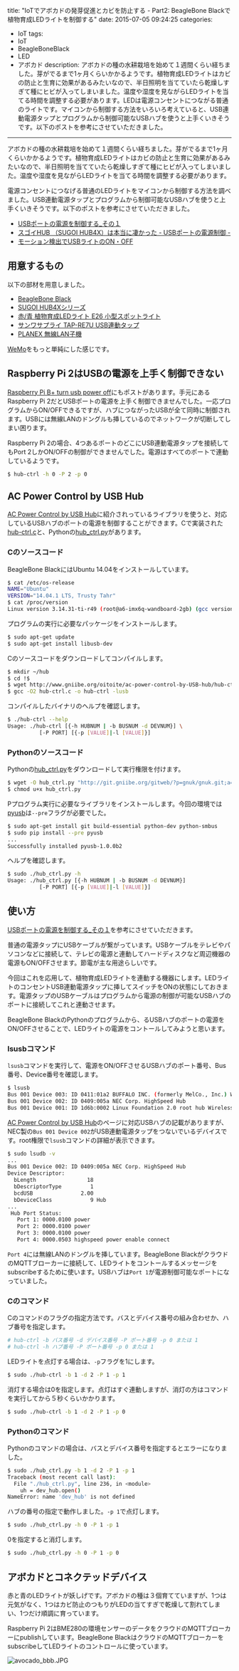 title: "IoTでアボカドの発芽促進とカビを防止する - Part2: BeagleBone Blackで植物育成LEDライトを制御する"
date: 2015-07-05 09:24:25
categories:
 - IoT
tags:
 - IoT
 - BeagleBoneBlack
 - LED
 - アボカド
description: アボカドの種の水耕栽培を始めて１週間くらい経ちました。芽がでるまで1ヶ月くらいかかるようです。植物育成LEDライトはカビの防止と生育に効果があるみたいなので、半日照明を当てていたら乾燥しすぎて種にヒビが入ってしまいました。温度や湿度を見ながらLEDライトを当てる時間を調整する必要があります。LEDは電源コンセントにつながる普通のライトです。マイコンから制御する方法をいろいろ考えていると、USB連動電源タップとプログラムから制御可能なUSBハブを使うと上手くいきそうです。以下のポストを参考にさせていただきました。
---

アボカドの種の水耕栽培を始めて１週間くらい経ちました。芽がでるまで1ヶ月くらいかかるようです。植物育成LEDライトはカビの防止と生育に効果があるみたいなので、半日照明を当てていたら乾燥しすぎて種にヒビが入ってしまいました。温度や湿度を見ながらLEDライトを当てる時間を調整する必要があります。

電源コンセントにつなげる普通のLEDライトをマイコンから制御する方法を調べました。USB連動電源タップとプログラムから制御可能なUSBハブを使うと上手くいきそうです。以下のポストを参考にさせていただきました。


* [USBポートの電源を制御する_その１](http://www.ebimemo.net/diary/?date=20110530)
* [スゴイHUB （SUGOI HUB4X）は本当に凄かった - USBポートの電源制御 -](http://solarisintel.blog.fc2.com/blog-entry-5.html)
* [モーション検出でUSBライトのON・OFF](http://yamada468.blogspot.jp/2012/05/usbonoff.html)

<!-- more -->

## 用意するもの

以下の部材を用意しました。

* [BeagleBone Black](http://www.amazon.co.jp/dp/B00CHHMZ9S)
* [SUGOI HUB4Xシリーズ](http://www.amazon.co.jp/dp/B001Q6N4EQ)
* [赤/青 植物育成LEDライト E26 小型スポットライト](http://www.amazon.co.jp/dp/B00LTKSI5O)
* [サンワサプライ TAP-RE7U USB連動タップ](http://www.amazon.co.jp/dp/B00008KEJ0)
* [PLANEX 無線LAN子機](http://www.amazon.co.jp/dp/B00ESA34GA)

[WeMo](http://www.belkin.com/us/Products/home-automation/c/wemo-home-automation/)をもっと単純にした感じです。

## Raspberry Pi 2はUSBの電源を上手く制御できない

[Raspberry Pi B+ turn usb power off](https://www.raspberrypi.org/forums/viewtopic.php?f=44&t=11558)にもポストがあります。手元にあるRaspberry Pi 2だとUSBポートの電源を上手く制御できませんでした。一応プログラムからON/OFFできるですが、ハブにつながったUSBが全て同時に制御されます。USBには無線LANのドングルも挿しているのでネットワークが切断してしまい困ります。

Raspberry Pi 2の場合、4つあるポートのどこにUSB連動電源タップを接続してもPort 2しかON/OFFの制御ができませんでした。電源はすべてのポートで連動しているようです。

```bash
$ hub-ctrl -h 0 -P 2 -p 0
```

## AC Power Control by USB Hub

[AC Power Control by USB Hub](http://www.gniibe.org/development/ac-power-control-by-USB-hub/index.html)に紹介されっているライブラリを使うと、対応しているUSBハブのポートの電源を制御することができます。Cで実装された[hub-ctrl.c](http://www.gniibe.org/oitoite/ac-power-control-by-USB-hub/hub-ctrl.c)と、Pythonの[hub_ctrl.py](http://git.gniibe.org/gitweb/?p=gnuk/gnuk.git;a=blob;f=tool/hub_ctrl.py)があります。


### Cのソースコード

BeagleBone BlackにはUbuntu 14.04をインストールしています。

```bash
$ cat /etc/os-release
NAME="Ubuntu"
VERSION="14.04.1 LTS, Trusty Tahr"
$ cat /proc/version
Linux version 3.14.31-ti-r49 (root@a6-imx6q-wandboard-2gb) (gcc version 4.8.2 (Ubuntu/Linaro 4.8.2-19ubuntu1) ) #1 SMP PREEMPT Sat Jan 31 14:17:42 UTC 2015
```

プログラムの実行に必要なパッケージをインストールします。

```bash
$ sudo apt-get update
$ sudo apt-get install libusb-dev
```

Cのソースコードをダウンロードしてコンパイルします。

```bash
$ mkdir ~/hub
$ cd !$
$ wget http://www.gniibe.org/oitoite/ac-power-control-by-USB-hub/hub-ctrl.c
$ gcc -O2 hub-ctrl.c -o hub-ctrl -lusb
```

コンパイルしたバイナリのヘルプを確認します。

```bash
$ ./hub-ctrl --help
Usage: ./hub-ctrl [{-h HUBNUM | -b BUSNUM -d DEVNUM}] \
          [-P PORT] [{-p [VALUE]|-l [VALUE]}]
```

### Pythonのソースコード

Pythonの[hub_ctrl.py](http://git.gniibe.org/gitweb/?p=gnuk/gnuk.git;a=blob;f=tool/hub_ctrl.py)をダウンロードして実行権限を付けます。

```bash
$ wget -O hub_ctrl.py "http://git.gniibe.org/gitweb/?p=gnuk/gnuk.git;a=blob_plain;f=tool/hub_ctrl.py;hb=HEAD"
$ chmod u+x hub_ctrl.py
```

Pプログラム実行に必要なライブラリをインストールします。今回の環境では[pyusb](http://walac.github.io/pyusb/)は`--pre`フラグが必要でした。

```bash
$ sudo apt-get install git build-essential python-dev python-smbus
$ sudo pip install --pre pyusb
...
Successfully installed pyusb-1.0.0b2
```

ヘルプを確認します。

```bash
$ sudo ./hub_ctrl.py -h
Usage: ./hub_ctrl.py [{-h HUBNUM | -b BUSNUM -d DEVNUM}]
          [-P PORT] [{-p [VALUE]|-l [VALUE]}]
```

## 使い方

[USBポートの電源を制御する_その１](http://www.ebimemo.net/diary/?date=20110530)を参考にさせていただきます。

普通の電源タップにUSBケーブルが繋がっています。USBケーブルをテレビやパソコンなどに接続して、テレビの電源と連動してハードディスクなど周辺機器の電源もON/OFFさせます。節電が主な用途らしいです。

今回はこれを応用して、植物育成LEDライトを連動する機器にします。LEDライトのコンセントUSB連動電源タップに挿してスイッチをONの状態にしておきます。電源タップのUSBケーブルはプログラムから電源の制御が可能なUSBハブのポートに接続してこれと連動させます。

BeagleBone BlackのPythonのプログラムから、るUSBハブのポートの電源をON/OFFさせることで、LEDライトの電源をコントールしてみようと思います。

### lsusbコマンド

`lsusb`コマンドを実行して、電源をON/OFFさせるUSBハブのポート番号、Bus番号、Device番号を確認します。

```bash
$ lsusb
Bus 001 Device 003: ID 0411:01a2 BUFFALO INC. (formerly MelCo., Inc.) WLI-UC-GNM Wireless LAN Adapter [Ralink RT8070]
Bus 001 Device 002: ID 0409:005a NEC Corp. HighSpeed Hub
Bus 001 Device 001: ID 1d6b:0002 Linux Foundation 2.0 root hub Wireless LAN Adapter [Ralink RT8070]
```

[AC Power Control by USB Hub](http://www.gniibe.org/development/ac-power-control-by-USB-hub/index.html)のページに対応USBハブの記載がありますが、NEC製の`Bus 001 Device 002`がUSB連動電源タップをつないでいるデバイスです。root権限で`lsusb`コマンドの詳細が表示できます。

```bash
$ sudo lsudb -v
...
Bus 001 Device 002: ID 0409:005a NEC Corp. HighSpeed Hub
Device Descriptor:
  bLength                18
  bDescriptorType         1
  bcdUSB               2.00
  bDeviceClass            9 Hub
...
 Hub Port Status:
   Port 1: 0000.0100 power
   Port 2: 0000.0100 power
   Port 3: 0000.0100 power
   Port 4: 0000.0503 highspeed power enable connect
```

`Port 4`には無線LANのドングルを挿しています。BeagleBone BlackがクラウドのMQTTブローカーに接続して、LEDライトをコントールするメッセージをsubscribeするために使います。USBハブは`Port 1`が電源制御可能なポートになっていました。

### Cのコマンド

Cのコマンドのフラグの指定方法です。バスとデバイス番号の組み合わせか、ハブ番号を指定します。

``` bash
# hub-ctrl -b バス番号 -d デバイス番号 -P ポート番号 -p 0 または 1
# hub-ctrl -h ハブ番号 -P ポート番号 -p 0 または 1
```

LEDライトを点灯する場合は、`-p`フラグを1にします。

```bash
$ sudo ./hub-ctrl -b 1 -d 2 -P 1 -p 1
```

消灯する場合は0を指定します。点灯はすぐ連動しますが、消灯の方はコマンドを実行してから５秒くらいかかります。

```bash
$ sudo ./hub-ctrl -b 1 -d 2 -P 1 -p 0
```

### Pythonのコマンド

Pythonのコマンドの場合は、バスとデバイス番号を指定するとエラーになりました。

```bash
$ sudo ./hub_ctrl.py -b 1 -d 2 -P 1 -p 1
Traceback (most recent call last):
  File "./hub_ctrl.py", line 236, in <module>
    uh = dev_hub.open()
NameError: name 'dev_hub' is not defined
```

ハブの番号の指定で動作しました。`-p 1`で点灯します。

```bash
$ sudo ./hub_ctrl.py -h 0 -P 1 -p 1
```

0を指定すると消灯します。

```bash
$ sudo ./hub_ctrl.py -h 0 -P 1 -p 0
```

## アボカドとコネクテッドデバイス

赤と青のLEDライトが妖しげです。アボカドの種は３個育てていますが、1つは元気がなく、1つはカビ防止のつもりがLEDの当てすぎで乾燥して割れてしまい、1つだけ順調に育っています。

Raspberry Pi 2はBME280の環境センサーのデータをクラウドのMQTTブローカーにpublishしています。BeagleBone BlackはクラウドのMQTTブローカーをsubscribeしてLEDライトのコントロールに使っています。

![avocado_bbb.JPG](/2015/07/05/iot-avocado-growth-monitoring-bbb-led/avocado_bbb.JPG)